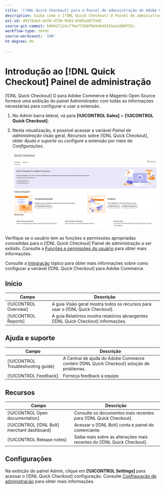 ```yaml
---
title: '[!DNL Quick Checkout] para o Painel de administração do Adobe Commerce'
description: Saiba como o [!DNL Quick Checkout] O Painel de administração pode ajudar a integrar, configurar e visualizar a extensão com êxito.
exl-id: d91763ed-b4f6-4736-9503-0305edd77e91
source-git-commit: b89427124cf76e7f36076454949191ee1d88f52c
workflow-type: tm+mt
source-wordcount: '198'
ht-degree: 0%

---
```


# Introdução ao [!DNL Quick Checkout] Painel de administração

[!DNL Quick Checkout] O para Adobe Commerce e Magento Open Source fornece uma exibição do painel Administrador com todas as informações necessárias para configurar e usar a extensão.

1. No _Admin_ barra lateral, vá para **[!UICONTROL Sales]** > **[!UICONTROL Quick Checkout]**:
1. Nesta visualização, é possível acessar a variável _Painel de administração_ visão geral, _Recursos_ sobre [!DNL Quick Checkout], obter _Ajuda e suporte_ ou configure a extensão por meio de _Configurações_.

   ![Menu Check-out rápido](assets/admin-panel-view.png)

Verifique se o usuário tem as funções e permissões apropriadas concedidas para o [!DNL Quick Checkout] Painel de administração a ser exibido. Consulte a [Funções e permissões do usuário](../quick-checkout/user-roles-setup.md) para obter mais informações.

Consulte a [Integração](../quick-checkout/onboarding.md) tópico para obter mais informações sobre como configurar a variável [!DNL Quick Checkout] para Adobe Commerce.

## Início

| Campo | Descrição |
|---|---|
| [!UICONTROL Overview] | A guia Visão geral mostra todos os recursos para usar o [!DNL Quick Checkout]. |
| [!UICONTROL Reports] | A guia Relatórios mostra relatórios abrangentes [!DNL Quick Checkout] informações. |

## Ajuda e suporte

| Campo | Descrição |
|---|---|
| [!UICONTROL Troubleshooting guide] | A Central de ajuda do Adobe Commerce contém [!DNL Quick Checkout] solução de problemas. |
| [!UICONTROL Feedback] | Forneça feedback à equipe. |

## Recursos

| Campo | Descrição |
|---|---|
| [!UICONTROL Open documentation] | Consulte os documentos mais recentes para [!DNL Quick Checkout]. |
| [!UICONTROL [!DNL Bolt] merchant dashboard] | Acessar o [!DNL Bolt] conta e painel do comerciante. |
| [!UICONTROL Release notes] | Saiba mais sobre as alterações mais recentes do [!DNL Quick Checkout]. |

## Configurações

Na exibição do painel Admin, clique em **[!UICONTROL Settings]** para acessar o [!DNL Quick Checkout] configuração. Consulte [Configuração de administração](onboarding.md#complete-admin-configuration) para obter mais informações.

